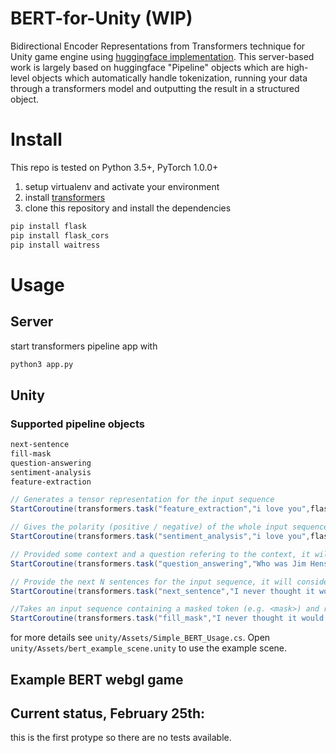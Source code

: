# BERT-for-Unity (WIP)
Bidirectional Encoder Representations from Transformers technique for Unity game engine using [huggingface implementation](https://github.com/huggingface/transformers). This server-based work is largely based on huggingface "Pipeline" objects which are high-level objects which automatically handle tokenization, running your data through a transformers model and outputting the result in a structured object.

# Install 

This repo is tested on Python 3.5+, PyTorch 1.0.0+

1. setup virtualenv and activate your environment
2. install [transformers](https://github.com/huggingface/transformers#installation)
3. clone this repository and install the dependencies

```bash
pip install flask
pip install flask_cors
pip install waitress
```

# Usage 

## Server

start transformers pipeline app with

```bash
python3 app.py
```

## Unity

### Supported pipeline objects

```bash
next-sentence
fill-mask
question-answering
sentiment-analysis
feature-extraction
```

```c#
// Generates a tensor representation for the input sequence
StartCoroutine(transformers.task("feature_extraction","i love you",flask_url,feature_extraction_queue));

// Gives the polarity (positive / negative) of the whole input sequence.
StartCoroutine(transformers.task("sentiment_analysis","i love you",flask_url,sentiment_analysis_queue));

// Provided some context and a question refering to the context, it will extract the answer to the question in the context.
StartCoroutine(transformers.task("question_answering","Who was Jim Henson?#Jim Henson was a nice puppet",flask_url,q_a_queue));

// Provide the next N sentences for the input sequence, it will consider the return as the new input during iteration.
StartCoroutine(transformers.task("next_sentence","I never thought it would be this hard to create #3",flask_url,next_sentence_queue));

//Takes an input sequence containing a masked token (e.g. <mask>) and return list of most probable filled sequences, with their probabilities.
StartCoroutine(transformers.task("fill_mask","I never thought it would be this <mask> to build a house",flask_url,next_sentence_queue));
```

for more details see `unity/Assets/Simple_BERT_Usage.cs`. Open `unity/Assets/bert_example_scene.unity` to use the example scene. 


## Example BERT webgl game



## Current status, February 25th:
this is the first protype so there are no tests available.